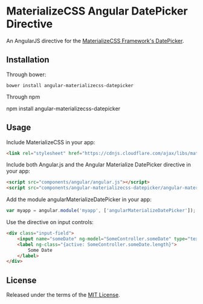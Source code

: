 # MaterializeCSS Angular DatePicker Directive

An AngularJS directive for the [MaterializeCSS Framework's DatePicker](http://materializecss.com/forms.html#date-picker).

## Installation

Through bower:

```
bower install angular-materializecss-datepicker
```

Through npm

npm install angular-materializecss-datepicker

## Usage

Include MaterializeCSS in your app:

```html
<link rel="stylesheet" href="https://cdnjs.cloudflare.com/ajax/libs/materialize/0.97.1/css/materialize.min.css">
```

Include both Angular.js and the Angular Materialize DatePicker directive in your app:

```html
<script src="components/angular/angular.js"></script>
<script src="components/angular-materializecss-datepicker/angular-materializecss-datepicker.js"></script>
```

Add the module angularMaterializeDatePicker in your app:

```javascript
var myapp = angular.module('myapp', ['angularMaterializeDatePicker']);
```

Use the directive on input controls:

```html
<div class="input-field">
	<input name="someDate" ng-model="SomeController.someDate" type="text" class="datepicker" materialize-date-picker readonly />
	<label ng-class="{active: SomeController.someDate.length}">
		Some Date
	</label>
</div>
```

## License

Released under the terms of the [MIT License](LICENSE).